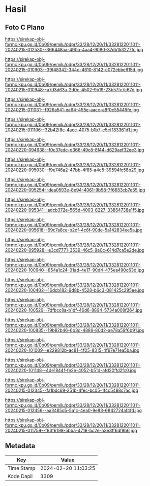 # Hasil

## Foto C Plano

https://sirekap-obj-formc.kpu.go.id/0b09/pemilu/pdpr/33/28/12/20/11/3328122011011-20240215-012530--366448aa-490a-4aa4-9080-37db153277fc.jpg

https://sirekap-obj-formc.kpu.go.id/0b09/pemilu/pdpr/33/28/12/20/11/3328122011011-20240215-010903--39f48342-344d-4610-8142-c072ebbe615d.jpg

https://sirekap-obj-formc.kpu.go.id/0b09/pemilu/pdpr/33/28/12/20/11/3328122011011-20240215-010948--a7d3d63a-2d0e-4502-9b19-23b57fc7c67d.jpg

https://sirekap-obj-formc.kpu.go.id/0b09/pemilu/pdpr/33/28/12/20/11/3328122011011-20240215-011031--f926a541-ea64-455e-aacc-a8f0c55445fe.jpg

https://sirekap-obj-formc.kpu.go.id/0b09/pemilu/pdpr/33/28/12/20/11/3328122011011-20240215-011106--32b42f8c-4acc-4075-b1b7-e5cf183361d1.jpg

https://sirekap-obj-formc.kpu.go.id/0b09/pemilu/pdpr/33/28/12/20/11/3328122011011-20240220-094638--f0c37edc-d366-49c8-8f44-d629aef32ee3.jpg

https://sirekap-obj-formc.kpu.go.id/0b09/pemilu/pdpr/33/28/12/20/11/3328122011011-20240220-095030--f9e746a2-47bb-4f85-a4c5-39594fc58b29.jpg

https://sirekap-obj-formc.kpu.go.id/0b09/pemilu/pdpr/33/28/12/20/11/3328122011011-20240220-095254--dea0593e-8e94-4061-9b58-7f6683cb7e55.jpg

https://sirekap-obj-formc.kpu.go.id/0b09/pemilu/pdpr/33/28/12/20/11/3328122011011-20240220-095341--adcb372e-565d-4003-8227-33864738e1f5.jpg

https://sirekap-obj-formc.kpu.go.id/0b09/pemilu/pdpr/33/28/12/20/11/3328122011011-20240220-095618--69c7a8ce-b2df-4c6f-90de-5a142834ee5a.jpg

https://sirekap-obj-formc.kpu.go.id/0b09/pemilu/pdpr/33/28/12/20/11/3328122011011-20240220-095928--e3cd7771-3539-46c5-9a0c-614d7ca5e2de.jpg

https://sirekap-obj-formc.kpu.go.id/0b09/pemilu/pdpr/33/28/12/20/11/3328122011011-20240220-100640--854a1c24-01ad-4e17-90d4-475ea490c63d.jpg

https://sirekap-obj-formc.kpu.go.id/0b09/pemilu/pdpr/33/28/12/20/11/3328122011011-20240220-100402--16dcb182-9d8b-4528-b6c3-081425c295ee.jpg

https://sirekap-obj-formc.kpu.go.id/0b09/pemilu/pdpr/33/28/12/20/11/3328122011011-20240220-100529--7dfbcc8a-b1df-46d6-8894-5734a008f264.jpg

https://sirekap-obj-formc.kpu.go.id/0b09/pemilu/pdpr/33/28/12/20/11/3328122011011-20240220-100835--19b82b46-6b3d-4886-80d2-ae78a59f6b91.jpg

https://sirekap-obj-formc.kpu.go.id/0b09/pemilu/pdpr/33/28/12/20/11/3328122011011-20240220-101009--e229812b-ac81-4f05-8315-4f97e71ea5ba.jpg

https://sirekap-obj-formc.kpu.go.id/0b09/pemilu/pdpr/33/28/12/20/11/3328122011011-20240220-101148--4de1844f-fe2e-4052-b51d-afd20ffd2fc0.jpg

https://sirekap-obj-formc.kpu.go.id/0b09/pemilu/pdpr/33/28/12/20/11/3328122011011-20240215-012345--fa1bdc69-251b-4fec-bc05-1f4c5498c7ac.jpg

https://sirekap-obj-formc.kpu.go.id/0b09/pemilu/pdpr/33/28/12/20/11/3328122011011-20240215-012456--aa3485d5-5a1c-4ea0-9e83-6842724af4fd.jpg

https://sirekap-obj-formc.kpu.go.id/0b09/pemilu/pdpr/33/28/12/20/11/3328122011011-20240215-011759--f83f6198-5bba-4718-bc2e-a3e3ff6df8b6.jpg


## Metadata

| Key        | Value               |
| ---------- | ------------------- |
| Time Stamp | 2024-02-20 11:03:25 |
| Kode Dapil | 3309                |



